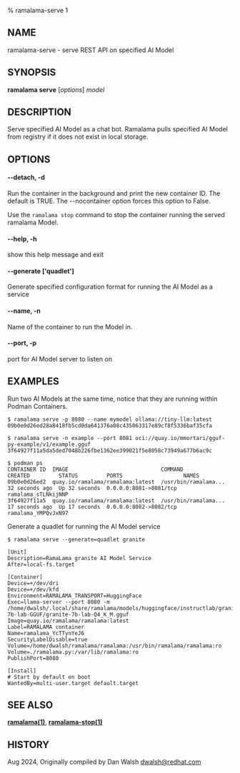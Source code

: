 % ramalama-serve 1

## NAME
ramalama\-serve - serve REST API on specified AI Model

## SYNOPSIS
**ramalama serve** [*options*] *model*

## DESCRIPTION
Serve specified AI Model as a chat bot. Ramalama pulls specified AI Model from
registry if it does not exist in local storage.

## OPTIONS

#### **--detach**, **-d**
Run the container in the background and print the new container ID.
The default is TRUE. The --nocontainer option forces this option to False.

Use the `ramalama stop` command to stop the container running the served ramalama Model.

#### **--help**, **-h**
show this help message and exit

#### **--generate** ['quadlet']
Generate specified configuration format for running the AI Model as a service

#### **--name**, **-n**
Name of the container to run the Model in.

#### **--port**, **-p**
port for AI Model server to listen on

## EXAMPLES

Run two AI Models at the same time, notice that they are running within Podman Containers.
```
$ ramalama serve -p 8080 --name mymodel ollama://tiny-llm:latest
09b0e0d26ed28a8418fb5cd0da641376a08c435063317e89cf8f5336baf35cfa

$ ramalama serve -n example --port 8081 oci://quay.io/mmortari/gguf-py-example/v1/example.gguf
3f64927f11a5da5ded7048b226fbe1362ee399021f5e8058c73949a677b6ac9c

$ podman ps
CONTAINER ID  IMAGE                             COMMAND               CREATED         STATUS         PORTS                   NAMES
09b0e0d26ed2  quay.io/ramalama/ramalama:latest  /usr/bin/ramalama...  32 seconds ago  Up 32 seconds  0.0.0.0:8081->8081/tcp  ramalama_sTLNkijNNP
3f64927f11a5  quay.io/ramalama/ramalama:latest  /usr/bin/ramalama...  17 seconds ago  Up 17 seconds  0.0.0.0:8082->8082/tcp  ramalama_YMPQvJxN97
```

Generate a quadlet for running the AI Model service
```
$ ramalama serve --generate=quadlet granite

[Unit]
Description=RamaLama granite AI Model Service
After=local-fs.target

[Container]
Device=+/dev/dri
Device=+/dev/kfd
Environment=RAMALAMA_TRANSPORT=HuggingFace
Exec=llama-server --port 8080 -m /home/dwalsh/.local/share/ramalama/models/huggingface/instructlab/granite-7b-lab-GGUF/granite-7b-lab-Q4_K_M.gguf
Image=quay.io/ramalama/ramalama:latest
Label=RAMALAMA container
Name=ramalama_YcTTynYeJ6
SecurityLabelDisable=true
Volume=/home/dwalsh/ramalama/ramalama:/usr/bin/ramalama/ramalama:ro
Volume=./ramalama.py:/var/lib/ramalama:ro
PublishPort=8080

[Install]
# Start by default on boot
WantedBy=multi-user.target default.target
```

## SEE ALSO
**[ramalama(1)](ramalama.1.md)**, **[ramalama-stop(1)](ramalama-stop.1.md)**

## HISTORY
Aug 2024, Originally compiled by Dan Walsh <dwalsh@redhat.com>
